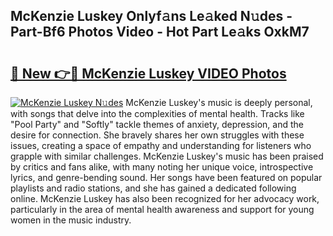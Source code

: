 ## McKenzie Luskey Onlyf𝚊ns Le𝚊ked N𝚞des - Part-Bf6 Photos Video - Hot Part Le𝚊ks OxkM7

# <h2><a href="http://ac39252.deff.icu/?id=McKenzie+Luskey">🔗 New 👉🔴 McKenzie Luskey VIDEO Photos</a></h2>

[![McKenzie Luskey N𝚞des](https://i.imgur.com/rIISA9y.gif)](http://ac39252.deff.icu/?id=McKenzie+Luskey)
McKenzie Luskey's music is deeply personal, with songs that delve into the complexities of mental health. Tracks like "Pool Party" and "Softly" tackle themes of anxiety, depression, and the desire for connection. She bravely shares her own struggles with these issues, creating a space of empathy and understanding for listeners who grapple with similar challenges. McKenzie Luskey's music has been praised by critics and fans alike, with many noting her unique voice, introspective lyrics, and genre-bending sound. Her songs have been featured on popular playlists and radio stations, and she has gained a dedicated following online. McKenzie Luskey has also been recognized for her advocacy work, particularly in the area of mental health awareness and support for young women in the music industry.

